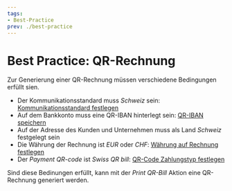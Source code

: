```yaml
---
tags:
- Best-Practice
prev: ./best-practice
---
```

# Best Practice: QR-Rechnung

Zur Generierung einer QR-Rechnung müssen verschiedene Bedingungen erfüllt sien.

* Der Kommunikationsstandard muss *Schweiz* sein: [Kommunikationsstandard festlegen](Finanzen.md#Kommunikationsstandard%20festlegen)
* Auf dem Bankkonto muss eine QR-IBAN hinterlegt sein: [QR-IBAN speichern](Finanzen%20Zahlungen.md#QR-IBAN%20speichern)
* Auf der Adresse des Kunden und Unternehmen muss als Land *Schweiz* festgelegt sein
* Die Währung der Rechnung ist *EUR* oder *CHF*: [Währung auf Rechnung festlegen](Finanzen%20Mehrere%20Währungen.md#Währung%20auf%20Rechnung%20festlegen)
* Der *Payment QR-code* ist *Swiss QR bill*: [QR-Code Zahlungstyp festlegen](Finanzen%20Zahlungen.md#QR-Code%20Zahlungstyp%20festlegen)

Sind diese Bedinungen erfüllt, kann mit der *Print QR-Bill* Aktion eine QR-Rechnung generiert werden. 